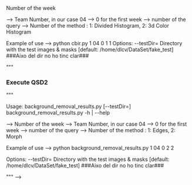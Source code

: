 <!---
# Deliverable Week 1

Use this command to install needed dependencies:
> pip install -r requirements.txt

### Execute QSD1
"""

Usage:
  cbir.py <weekNumber> <teamNumber> <winEval> <querySet> <MethodNumber> [--testDir=<td>] 
  cbir.py -h | --help
  
  <weekNumber> --> Number of the week
  <teamNumber> --> Team Number, in our case 04
  <winEval> --> 0 for the first week
  <querySet> --> number of the query
  <MethodNumber> --> Number of the method : 1: Divided Histogram, 2: 3d Color Histogram
  
  Example of use --> python cbir.py 1 04 0 1 1
Options:
  --testDir=<td>        Directory with the test images & masks [default: /home/dlcv/DataSet/fake_test]        ###Aixo del dir no ho tinc clar###
  
"""
### Execute QSD2
"""

Usage:
  background_removal_results.py <weekNumber> <teamNumber> <winEval> <querySet> <MethodNumber> [--testDir=<td>] 
  background_removal_results.py -h | --help
  
  <weekNumber> --> Number of the week
  <teamNumber> --> Team Number, in our case 04
  <winEval> --> 0 for the first week
  <querySet> --> number of the query
  <MethodNumber> --> Number of the method : 1: Edges, 2: Morph
  
  Example of use --> python background_removal_results.py 1 04 0 2 2
          
Options:
  --testDir=<td>        Directory with the test images & masks [default: /home/dlcv/DataSet/fake_test]        ###Aixo del dir no ho tinc clar###
  
"""
-->
